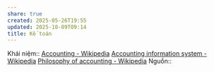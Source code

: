 ```yaml
---
share: true
created: 2025-05-26T19:55
updated: 2025-10-09T09:14
title: Kế toán
---
```

Khái niệm:: 
[Accounting - Wikipedia](https://en.wikipedia.org/wiki/Accounting)
[Accounting information system - Wikipedia](https://en.wikipedia.org/wiki/Accounting_information_system)
[Philosophy of accounting - Wikipedia](https://en.wikipedia.org/wiki/Philosophy_of_accounting)
Nguồn:: 